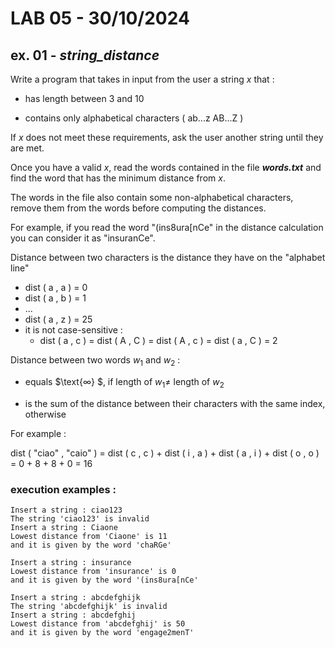 # LAB 05 - 30/10/2024

## ex. 01 - ***string_distance*** 

Write a program that takes in input from the user a string $x$ that :

- has length between 3 and 10

- contains only alphabetical characters ( ab...z AB...Z )

If $x$ does not meet these requirements, ask the user another string until they are met.

Once you have a valid $x$, read the words contained in the file ***words.txt*** and find the word that has the minimum distance from $x$.

The words in the file also contain some non-alphabetical characters, remove them from the words before computing the distances.

For example, if you read the word "(ins8ura[nCe" in the distance calculation you can consider it as "insuranCe".

Distance between two characters is the distance they have on the "alphabet line"

- dist ( a , a ) = 0
- dist ( a , b ) = 1
- ...
- dist ( a , z ) = 25
- it is not case-sensitive : 
    - dist ( a , c ) = dist ( A , C ) = dist ( A , c ) = dist ( a , C ) = 2

Distance between two words $w_1$ and $w_2$ :

- equals $\text{∞} $, if length of $w_1 \neq$ length of $w_2$

- is the sum of the distance between their characters with the same index, otherwise

For example :

dist ( "ciao" , "caio" ) = dist ( c , c ) + dist ( i , a ) + dist ( a , i ) + dist ( o , o ) = 0 + 8 + 8 + 0 = 16 


### execution examples :

```
Insert a string : ciao123
The string 'ciao123' is invalid
Insert a string : Ciaone 
Lowest distance from 'Ciaone' is 11
and it is given by the word 'chaRGe'
```

```
Insert a string : insurance
Lowest distance from 'insurance' is 0
and it is given by the word '(ins8ura[nCe'
```

```
Insert a string : abcdefghijk
The string 'abcdefghijk' is invalid
Insert a string : abcdefghij 
Lowest distance from 'abcdefghij' is 50
and it is given by the word 'engage2menT'
```